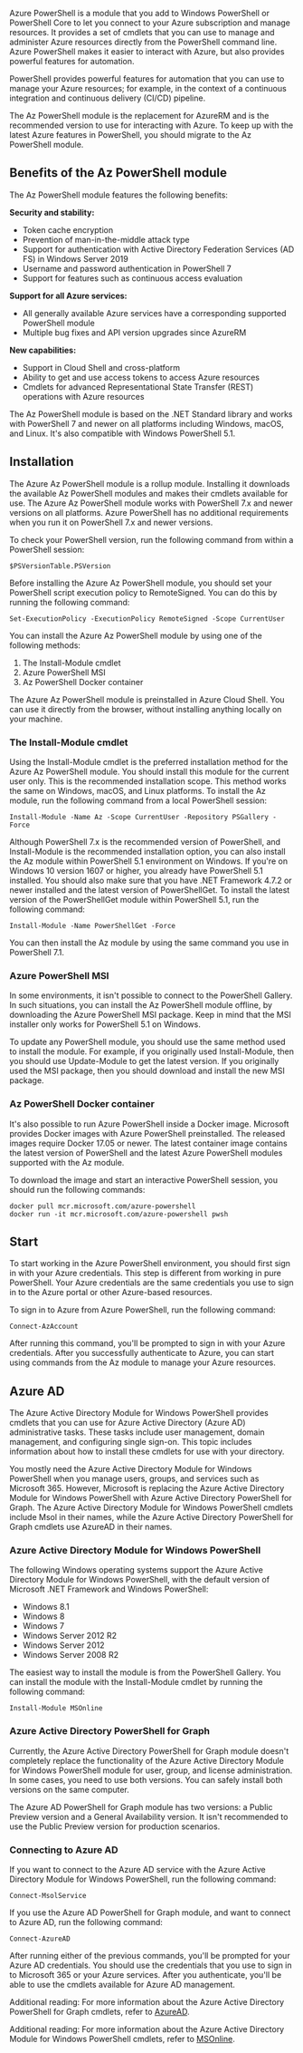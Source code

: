 Azure PowerShell is a module that you add to Windows PowerShell or PowerShell Core to let you connect to your Azure subscription and manage resources. It provides a set of cmdlets that you can use to manage and administer Azure resources directly from the PowerShell command line. Azure PowerShell makes it easier to interact with Azure, but also provides powerful features for automation.

PowerShell provides powerful features for automation that you can use to manage your Azure resources; for example, in the context of a continuous integration and continuous delivery (CI/CD) pipeline.

The Az PowerShell module is the replacement for AzureRM and is the recommended version to use for interacting with Azure. To keep up with the latest Azure features in PowerShell, you should migrate to the Az PowerShell module.

## Benefits of the Az PowerShell module
The Az PowerShell module features the following benefits:

**Security and stability:**

+ Token cache encryption
+ Prevention of man-in-the-middle attack type
+ Support for authentication with Active Directory Federation Services (AD FS) in Windows Server 2019
+ Username and password authentication in PowerShell 7
+ Support for features such as continuous access evaluation

**Support for all Azure services:**

+ All generally available Azure services have a corresponding supported PowerShell module
+ Multiple bug fixes and API version upgrades since AzureRM

**New capabilities:**

+ Support in Cloud Shell and cross-platform
+ Ability to get and use access tokens to access Azure resources
+ Cmdlets for advanced Representational State Transfer (REST) operations with Azure resources


The Az PowerShell module is based on the .NET Standard library and works with PowerShell 7 and newer on all platforms including Windows, macOS, and Linux. It's also compatible with Windows PowerShell 5.1.

## Installation

The Azure Az PowerShell module is a rollup module. Installing it downloads the available Az PowerShell modules and makes their cmdlets available for use. The Azure Az PowerShell module works with PowerShell 7.x and newer versions on all platforms. Azure PowerShell has no additional requirements when you run it on PowerShell 7.x and newer versions.

To check your PowerShell version, run the following command from within a PowerShell session:

``` pwsh
$PSVersionTable.PSVersion
```

Before installing the Azure Az PowerShell module, you should set your PowerShell script execution policy to RemoteSigned. You can do this by running the following command:

``` pwsh
Set-ExecutionPolicy -ExecutionPolicy RemoteSigned -Scope CurrentUser
```

You can install the Azure Az PowerShell module by using one of the following methods:

1. The Install-Module cmdlet
2. Azure PowerShell MSI
3. Az PowerShell Docker container

The Azure Az PowerShell module is preinstalled in Azure Cloud Shell. You can use it directly from the browser, without installing anything locally on your machine.

### The Install-Module cmdlet
Using the Install-Module cmdlet is the preferred installation method for the Azure Az PowerShell module. You should install this module for the current user only. This is the recommended installation scope. This method works the same on Windows, macOS, and Linux platforms. To install the Az module, run the following command from a local PowerShell session:

``` pwsh
Install-Module -Name Az -Scope CurrentUser -Repository PSGallery -Force
```

Although PowerShell 7.x is the recommended version of PowerShell, and Install-Module is the recommended installation option, you can also install the Az module within PowerShell 5.1 environment on Windows. If you're on Windows 10 version 1607 or higher, you already have PowerShell 5.1 installed. You should also make sure that you have .NET Framework 4.7.2 or newer installed and the latest version of PowerShellGet. To install the latest version of the PowerShellGet module within PowerShell 5.1, run the following command:

``` pwsh
Install-Module -Name PowerShellGet -Force
```

You can then install the Az module by using the same command you use in PowerShell 7.1.

### Azure PowerShell MSI
In some environments, it isn't possible to connect to the PowerShell Gallery. In such situations, you can install the Az PowerShell module offline, by downloading the Azure PowerShell MSI package. Keep in mind that the MSI installer only works for PowerShell 5.1 on Windows.

To update any PowerShell module, you should use the same method used to install the module. For example, if you originally used Install-Module, then you should use Update-Module to get the latest version. If you originally used the MSI package, then you should download and install the new MSI package.

### Az PowerShell Docker container
It's also possible to run Azure PowerShell inside a Docker image. Microsoft provides Docker images with Azure PowerShell preinstalled. The released images require Docker 17.05 or newer. The latest container image contains the latest version of PowerShell and the latest Azure PowerShell modules supported with the Az module.

To download the image and start an interactive PowerShell session, you should run the following commands:

``` pwsh
docker pull mcr.microsoft.com/azure-powershell
docker run -it mcr.microsoft.com/azure-powershell pwsh
```

## Start

To start working in the Azure PowerShell environment, you should first sign in with your Azure credentials. This step is different from working in pure PowerShell. Your Azure credentials are the same credentials you use to sign in to the Azure portal or other Azure-based resources.

To sign in to Azure from Azure PowerShell, run the following command:

``` pwsh
Connect-AzAccount
```

After running this command, you'll be prompted to sign in with your Azure credentials. After you successfully authenticate to Azure, you can start using commands from the Az module to manage your Azure resources.

## Azure AD

The Azure Active Directory Module for Windows PowerShell provides cmdlets that you can use for Azure Active Directory (Azure AD) administrative tasks. These tasks include user management, domain management, and configuring single sign-on. This topic includes information about how to install these cmdlets for use with your directory.

You mostly need the Azure Active Directory Module for Windows PowerShell when you manage users, groups, and services such as Microsoft 365. However, Microsoft is replacing the Azure Active Directory Module for Windows PowerShell with Azure Active Directory PowerShell for Graph. The Azure Active Directory Module for Windows PowerShell cmdlets include Msol in their names, while the Azure Active Directory PowerShell for Graph cmdlets use AzureAD in their names.

### Azure Active Directory Module for Windows PowerShell
The following Windows operating systems support the Azure Active Directory Module for Windows PowerShell, with the default version of Microsoft .NET Framework and Windows PowerShell:

- Windows 8.1
- Windows 8
- Windows 7
- Windows Server 2012 R2
- Windows Server 2012
- Windows Server 2008 R2

The easiest way to install the module is from the PowerShell Gallery. You can install the module with the Install-Module cmdlet by running the following command:

``` pwsh
Install-Module MSOnline
```

### Azure Active Directory PowerShell for Graph
Currently, the Azure Active Directory PowerShell for Graph module doesn't completely replace the functionality of the Azure Active Directory Module for Windows PowerShell module for user, group, and license administration. In some cases, you need to use both versions. You can safely install both versions on the same computer.

The Azure AD PowerShell for Graph module has two versions: a Public Preview version and a General Availability version. It isn't recommended to use the Public Preview version for production scenarios.

### Connecting to Azure AD

If you want to connect to the Azure AD service with the Azure Active Directory Module for Windows PowerShell, run the following command:

``` pwsh
Connect-MsolService
```

If you use the Azure AD PowerShell for Graph module, and want to connect to Azure AD, run the following command:

``` pwsh
Connect-AzureAD
```

After running either of the previous commands, you'll be prompted for your Azure AD credentials. You should use the credentials that you use to sign in to Microsoft 365 or your Azure services. After you authenticate, you'll be able to use the cmdlets available for Azure AD management.

Additional reading: For more information about the Azure Active Directory PowerShell for Graph cmdlets, refer to [AzureAD](https://learn.microsoft.com/en-us/powershell/module/azuread/?view=azureadps-2.0&preserve-view=true).

Additional reading: For more information about the Azure Active Directory Module for Windows PowerShell cmdlets, refer to [MSOnline](https://learn.microsoft.com/en-us/powershell/module/msonline/?view=azureadps-1.0&preserve-view=true).